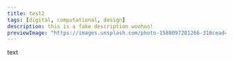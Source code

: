 ```yaml
---
title: test2
tags: [digital, computational, design]
description: this is a fake description woohoo!
previewImage: "https://images.unsplash.com/photo-1588097281266-310cead47879?ixlib=rb-4.0.3&ixid=M3wxMjA3fDB8MHxwaG90by1wYWdlfHx8fGVufDB8fHx8fA%3D%3D&auto=format&fit=crop&w=987&q=80"
---
```


text